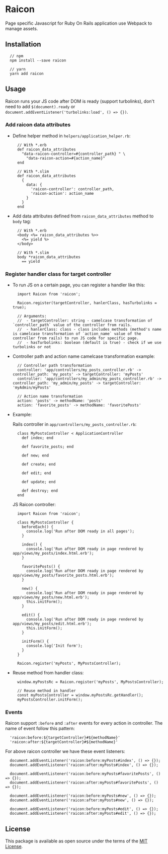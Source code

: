 # Raicon
Page specific Javascript for Ruby On Rails application use Webpack to manage assets.

## Installation
```
  // npm
  npm install --save raicon

  // yarn
  yarn add raicon
```

## Usage
Raicon runs your JS code after DOM is ready (support turbolinks), don't need to add `$(document).ready` or `document.addEventListener('turbolinks:load', () => {})`.

### Add raicon data attributes
  - Define helper method in `helpers/application_helper.rb`:

    ```
      // With *.erb
      def raicon_data_attributes
        "data-raicon-controller=#{controller_path} " \
          "data-raicon-action=#{action_name}"
      end

      // With *.slim
      def raicon_data_attributes
        {
          data: {
            'raicon-controller': controller_path,
            'raicon-action': action_name
          }
        }
      end
    ```

  - Add data attributes defined from `raicon_data_attributes` method to `body` tag:

    ```
      // With *.erb
      <body <%= raicon_data_attributes %>>
        <%= yield %>
      </body>

      // With *.slim
      body *raicon_data_attributes
        == yield
    ```

### Register handler class for target controller
  - To run JS on a certain page, you can register a handler like this:

    ```
      import Raicon from 'raicon';

      Raicon.register(targetController, hanlerClass, hasTurbolinks = true);

      // Arguments:
      //  - targetController: string - camelcase transformation of `controller_path` value of the controller from rails.
      //  - hanlerClass: class - class includes methods (method's name is camelcase transformation of `action_name` value of the controller from rails) to run JS code for specific page.
      //  - hasTurbolinks: boolean (default is true) - check if we use turbolinks or not
    ```

  - Controller path and action name camelcase transformation example:
    ```
      // Controller path transformation
      controller: 'app/controllers/my_posts_controller.rb' -> controller_path: 'my_posts' -> targetController: 'myPosts'
      controller: 'app/controllers/my_admin/my_posts_controller.rb' -> controller_path: 'my_admin/my_posts' -> targetController: 'myAdmin/myPosts'

      // Action name transformation
      action: 'posts' -> methodName: 'posts'
      action: 'favorite_posts' -> methodName: 'favoritePosts'
    ```


  - Example:

    Rails controller in `app/controllers/my_posts_controller.rb`:

    ```
      class MyPostsController < ApplicationController
        def index; end

        def favorite_posts; end

        def new; end

        def create; end

        def edit; end

        def update; end

        def destroy; end
      end
    ```

    JS Raicon controller:

    ```
      import Raicon from 'raicon';

      class MyPostsController {
        beforeEach() {
          console.log('Run after DOM ready in all pages');
        }

        index() {
          console.log('Run after DOM ready in page rendered by app/views/my_posts/index.html.erb');
        }

        favoritePosts() {
          console.log('Run after DOM ready in page rendered by app/views/my_posts/favorite_posts.html.erb');
        }

        new() {
          console.log('Run after DOM ready in page rendered by app/views/my_posts/new.html.erb');
          this.initForm();
        }

        edit() {
          console.log('Run after DOM ready in page rendered by app/views/my_posts/edit.html.erb');
          this.initForm();
        }

        initForm() {
          console.log('Init form');
        }
      }

      Raicon.register('myPosts', MyPostsController);
    ```

  - Reuse method from handler class:

    ```
      window.myPostsRc = Raicon.register('myPosts', MyPostsController);

      // Reuse method in handler
      const myPostsController = window.myPostsRc.getHandler();
      myPostsController.initForm();
    ```

### Events
Raicon support `:before` and `:after` events for every action in controller. The name of event follow this pattern:

```
  'raicon:before:${targetController}#${methodName}'
  'raicon:after:${targetController}#${methodName}'
```

For above raicon controller we have these event listeners:

```
  document.addEventListener('raicon:before:myPosts#index', () => {});
  document.addEventListener('raicon:after:myPosts#index', () => {});

  document.addEventListener('raicon:before:myPosts#favoritePosts', () => {});
  document.addEventListener('raicon:after:myPosts#favoritePosts', () => {});

  document.addEventListener('raicon:before:myPosts#new', () => {});
  document.addEventListener('raicon:after:myPosts#new', () => {});

  document.addEventListener('raicon:before:myPosts#edit', () => {});
  document.addEventListener('raicon:after:myPosts#edit', () => {});
```

## License
This package is available as open source under the terms of the [MIT License](http://opensource.org/licenses/MIT).
